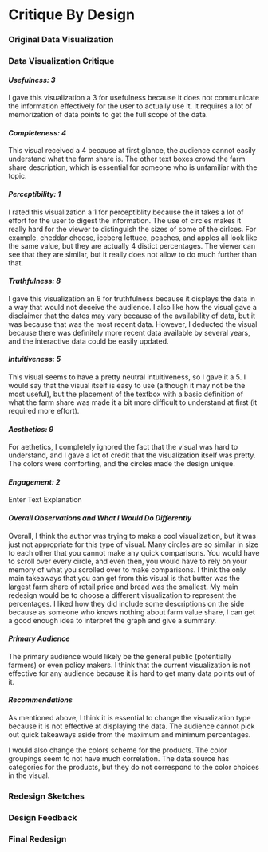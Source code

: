 # Critique By Design
### Original Data Visualization

### Data Visualization Critique
#### *Usefulness: 3*
I gave this visualization a 3 for usefulness because it does not communicate the information effectively for the user to actually use it. It requires a lot of memorization of data points to get the full scope of the data.

#### *Completeness: 4*
This visual received a 4 because at first glance, the audience cannot easily understand what the farm share is. The other text boxes crowd the farm share description, which is essential for someone who is unfamiliar with the topic.

#### *Perceptibility: 1*
I rated this visualization a 1 for perceptiblity because the it takes a lot of effort for the user to digest the information. The use of circles makes it really hard for the viewer to distinguish the sizes of some of the cirlces. For example, cheddar cheese, iceberg lettuce, peaches, and apples all look like the same value, but they are actually 4 distict percentages. The viewer can see that they are similar, but it really does not allow to do much further than that.

#### *Truthfulness: 8*
I gave this visualization an 8 for truthfulness because it displays the data in a way that would not deceive the audience. I also like how the visual gave a disclaimer that the dates may vary because of the availability of data, but it was because that was the most recent data. However, I deducted the visual because there was definitely more recent data available by several years, and the interactive data could be easily updated.

#### *Intuitiveness: 5*
This visual seems to have a pretty neutral intuitiveness, so I gave it a 5. I would say that the visual itself is easy to use (although it may not be the most useful), but the placement of the textbox with a basic definition of what the farm share was made it a bit more difficult to understand at first (it required more effort).

#### *Aesthetics: 9*
For aethetics, I completely ignored the fact that the visual was hard to understand, and I gave a lot of credit that the visualization itself was pretty. The colors were comforting, and the circles made the design unique.

#### *Engagement: 2*
Enter Text Explanation

#### *Overall Observations and What I Would Do Differently*
Overall, I think the author was trying to make a cool visualization, but it was just not appropriate for this type of visual. Many circles are so similar in size to each other that you cannot make any quick comparisons. You would have to scroll over every circle, and even then, you would have to rely on your memory of what you scrolled over to make comparisons. I think the only main takeaways that you can get from this visual is that butter was the largest farm share of retail price and bread was the smallest. My main redesign would be to choose a different visualization to represent the percentages. I liked how they did include some descriptions on the side because as someone who knows nothing about farm value share, I can get a good enough idea to interpret the graph and give a summary.

#### *Primary Audience*
The primary audience would likely be the general public (potentially farmers) or even policy makers. I think that the current visualization is not effective for any audience because it is hard to get many data points out of it.

#### *Recommendations*
As mentioned above, I think it is essential to change the visualization type because it is not effective at displaying the data. The audience cannot pick out quick takeaways aside from the maximum and minimum percentages. 

I would also change the colors scheme for the products. The color groupings seem to not have much correlation. The data source has categories for the products, but they do not correspond to the color choices in the visual.

### Redesign Sketches

### Design Feedback

### Final Redesign
